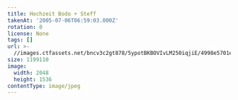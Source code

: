 ```yaml
---
title: Hochzeit Bodo + Steff
takenAt: '2005-07-06T06:59:03.000Z'
rotation: 0
license: None
tags: []
url: >-
  //images.ctfassets.net/bncv3c2gt878/5ypotBKBOVIvLM250iqjiE/4998e5701eb78f00aa1f97dcf67a46e4/hochzeit-bodo--steff_4559739961_o
size: 1199110
image:
  width: 2048
  height: 1536
contentType: image/jpeg
---
```


